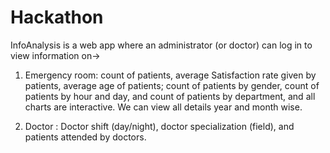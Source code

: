 # Hackathon
InfoAnalysis is a web app where an administrator (or doctor) can log in to view information on-> 

1) Emergency room: count of patients, average Satisfaction rate given by patients, average age of patients; count of patients by gender, count of patients by hour and day, and count of patients by department, and all charts are interactive. We can view all details year and month wise.

2) Doctor : Doctor shift (day/night), doctor specialization (field), and patients attended by doctors.
